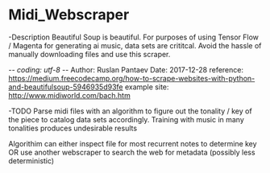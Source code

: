 # Midi_Webscraper

-Description
Beautiful Soup is beautiful.  For purposes of using Tensor Flow / Magenta for
generating ai music, data sets are crititcal.  Avoid the hassle of manually
downloading files and use this scraper.

-*- coding: utf-8 -*-
Author:	Ruslan Pantaev
Date:		2017-12-28
reference: 	https://medium.freecodecamp.org/how-to-scrape-websites-with-python-and-beautifulsoup-5946935d93fe
example site: http://www.midiworld.com/bach.htm

-TODO
Parse midi files with an algorithm to figure out the tonality / key of the piece
to catalog data sets accordingly.  Training with music in many tonalities produces
undesirable results

Algorithim can either inspect file for most recurrent notes to determine key OR
use another webscraper to search the web for metadata (possibly less deterministic)
